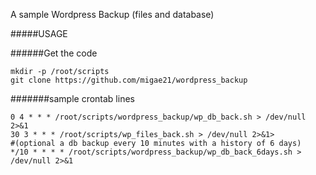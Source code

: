 A sample Wordpress Backup (files and database)

#####USAGE

######Get the code
```
mkdir -p /root/scripts
git clone https://github.com/migae21/wordpress_backup
```
#######sample crontab lines
```
0 4 * * * /root/scripts/wordpress_backup/wp_db_back.sh > /dev/null 2>&1
30 3 * * * /root/scripts/wp_files_back.sh > /dev/null 2>&1>
#(optional a db backup every 10 minutes with a history of 6 days)
*/10 * * * * /root/scripts/wordpress_backup/wp_db_back_6days.sh > /dev/null 2>&1
```
